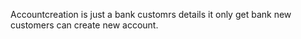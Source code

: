 Accountcreation is just a bank customrs details it only get bank new customers can create new account.
